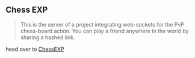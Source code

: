 ## Chess EXP

> This is the server of a project integrating web-sockets for the PvP chess-board action. You can play a friend anywhere in the world by sharing a hashed link.

head over to [ChessEXP](https://chessexp-c4173.firebaseapp.com/)

